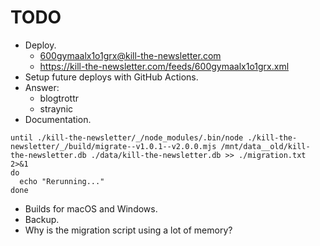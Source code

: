 # TODO

- Deploy.
  - 600gymaalx1o1grx@kill-the-newsletter.com
  - https://kill-the-newsletter.com/feeds/600gymaalx1o1grx.xml
- Setup future deploys with GitHub Actions.
- Answer:
  - blogtrottr
  - straynic
- Documentation.

```console
until ./kill-the-newsletter/_/node_modules/.bin/node ./kill-the-newsletter/_/build/migrate--v1.0.1--v2.0.0.mjs /mnt/data__old/kill-the-newsletter.db ./data/kill-the-newsletter.db >> ./migration.txt 2>&1
do
  echo "Rerunning..."
done
```

- Builds for macOS and Windows.
- Backup.
- Why is the migration script using a lot of memory?
